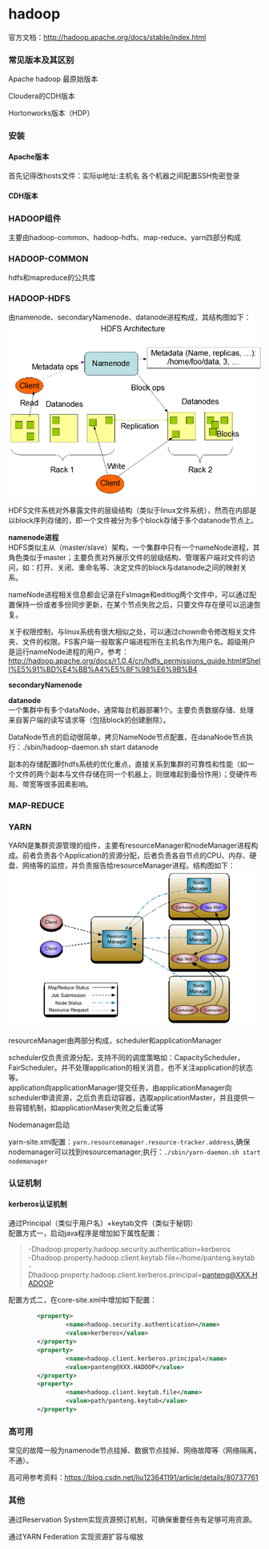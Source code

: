 hadoop
====
官方文档：http://hadoop.apache.org/docs/stable/index.html
### 常见版本及其区别
Apache hadoop 最原始版本

Cloudera的CDH版本

Hortonworks版本（HDP）

### 安装
#### Apache版本
首先记得改hosts文件：实际ip地址:主机名
各个机器之间配置SSH免密登录

#### CDH版本

### HADOOP组件
主要由hadoop-common、hadoop-hdfs、map-reduce、yarn四部分构成

### HADOOP-COMMON
hdfs和mapreduce的公共库

### HADOOP-HDFS
由namenode、secondaryNamenode、datanode进程构成，其结构图如下：<br>
![hadoop-hdfs结构图](/docs/bigData/images/1-1.jpg)

HDFS文件系统对外暴露文件的层级结构（类似于linux文件系统），然而在内部是以block序列存储的，即一个文件被分为多个block存储于多个datanode节点上。

**namenode进程**<br>
HDFS类似主从（master/slave）架构，一个集群中只有一个nameNode进程，其角色类似于master；主要负责对外展示文件的层级结构、管理客户端对文件的访问，如：打开、关闭、重命名等、决定文件的block与datanode之间的映射关系。

nameNode进程相关信息都会记录在FsImage和editlog两个文件中，可以通过配置保持一份或者多份同步更新，在某个节点失败之后，只要文件存在便可以迅速恢复。

关于权限控制，与linux系统有很大相似之处，可以通过chown命令修改相关文件夹、文件的权限。FS客户端一般取客户端进程所在主机名作为用户名。超级用户是运行nameNode进程的用户。参考：http://hadoop.apache.org/docs/r1.0.4/cn/hdfs_permissions_guide.html#Shell%E5%91%BD%E4%BB%A4%E5%8F%98%E6%9B%B4

**secondaryNamenode**

**datanode**<br>
一个集群中有多个dataNode，通常每台机器部署1个。主要负责数据存储、处理来自客户端的读写请求等（包括block的创建删除）。

DataNode节点的启动很简单，拷贝NameNode节点配置，在danaNode节点执行：./sbin/hadoop-daemon.sh start datanode

副本的存储配置时hdfs系统的优化重点，直接关系到集群的可靠性和性能（如一个文件的两个副本与文件存储在同一个机器上，则很难起到备份作用）；受硬件布局、带宽等很多因素影响。

### MAP-REDUCE

### YARN
YARN是集群资源管理的组件，主要有resourceManager和nodeManager进程构成。前者负责各个Application的资源分配，后者负责各自节点的CPU、内存、硬盘、网络等的监控，并负责报告给resourceManager进程。结构图如下：<br>
![YARN结构图](/docs/bigData/images/1-2.jpg)<br>

resourceManager由两部分构成，scheduler和applicationManager

scheduler仅负责资源分配，支持不同的调度策略如：CapacityScheduler，FairScheduler。并不处理application的相关消息，也不关注application的状态等。<br>
application向applicationManager提交任务，由applicationManager向scheduler申请资源，之后负责启动容器，选取applicationMaster，并且提供一些容错机制，如applicationMaser失败之后重试等

Nodemanager启动

yarn-site.xml配置：``` yarn.resourcemanager.resource-tracker.address ```,确保nodemanager可以找到resourcemanager;执行：``` ./sbin/yarn-daemon.sh start nodemanager ```

### 认证机制
#### kerberos认证机制
通过Principal（类似于用户名）+keytab文件（类似于秘钥）<br>
配置方式一，启动java程序是增加如下属性配置：
>-Dhadoop.property.hadoop.security.authentication=kerberos<br>
-Dhadoop.property.hadoop.client.keytab.file=/home/panteng.keytab<br>
-Dhadoop.property.hadoop.client.kerberos.principal=panteng@XXX.HADOOP

配置方式二，在core-site.xml中增加如下配置：<br>
```xml
  		<property>
    			<name>hadoop.security.authentication</name>
    			<value>kerberos</value>
  		</property>
  		<property>
    			<name>hadoop.client.kerberos.principal</name>
    			<value>panteng@XXX.HADOOP</value>
  		</property>
  		<property>
    			<name>hadoop.client.keytab.file</name>
    			<value>path/panteng.keytab</value>
  		</property>
```

### 高可用
常见的故障一般为namenode节点挂掉、数据节点挂掉、网络故障等（网络隔离，不通）。

高可用参考资料：https://blog.csdn.net/liu123641191/article/details/80737761

### 其他
通过Reservation System实现资源预订机制，可确保重要任务有足够可用资源。

通过YARN Federation 实现资源扩容与缩放
